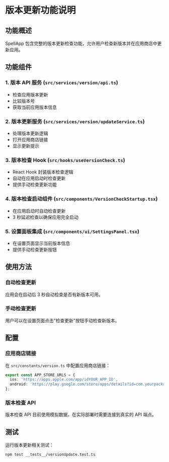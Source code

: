 # 版本更新功能说明

## 功能概述

SpellApp 包含完整的版本更新检查功能，允许用户检查新版本并在应用商店中更新应用。

## 功能组件

### 1. 版本 API 服务 (`src/services/version/api.ts`)

- 检查应用版本更新
- 比较版本号
- 获取当前应用版本信息

### 2. 版本更新服务 (`src/services/version/updateService.ts`)

- 处理版本更新逻辑
- 打开应用商店链接
- 显示更新提示

### 3. 版本检查 Hook (`src/hooks/useVersionCheck.ts`)

- React Hook 封装版本检查逻辑
- 自动在应用启动时检查更新
- 提供手动检查更新功能

### 4. 版本检查启动组件 (`src/components/VersionCheckStartup.tsx`)

- 在应用启动时自动检查更新
- 3 秒延迟检查以确保应用完全启动

### 5. 设置面板集成 (`src/components/ui/SettingsPanel.tsx`)

- 在设置页面显示当前版本信息
- 提供手动检查更新按钮

## 使用方法

### 自动检查更新

应用会在启动后 3 秒自动检查是否有新版本可用。

### 手动检查更新

用户可以在设置页面点击"检查更新"按钮手动检查新版本。

## 配置

### 应用商店链接

在 `src/constants/version.ts` 中配置应用商店链接：

```typescript
export const APP_STORE_URLS = {
  ios: 'https://apps.apple.com/app/idYOUR_APP_ID',
  android: 'https://play.google.com/store/apps/details?id=com.yourpackage.name',
};
```

### 版本检查 API

版本检查 API 目前使用模拟数据，在实际部署时需要连接到真实的 API 端点。

## 测试

运行版本更新相关测试：

```bash
npm test __tests__/versionUpdate.test.ts
```
